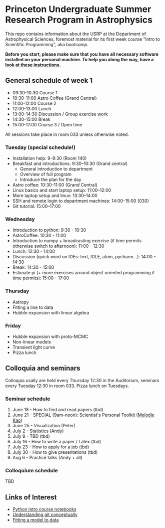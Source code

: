 # Princeton Undergraduate Summer Research Program in Astrophysics

This repo contains information about the USRP at the Department of Astrophysical Sciences, foremost material for its first week course "Intro to Scientific Programming", aka *bootcamp*.

**Before you start, please make sure that you have all necessary software installed on your personal machine. To help you along the way, have a look at [these instructions](SETUP-INSTALLATION.md).**

## General schedule of week 1

* 09:30-10:30 Course 1
* 10:30-11:00  Astro Coffee (Grand Central)
* 11:00-12:00  Course 2
* 12:00-13:00  Lunch
* 13:00-14:30  Discussion / Group exercise work
* 14:30-15:00 Break
* 15:00-17:00  Course 3 / Open time

All sessions take place in room 033 unless otherwise noted.

### Tuesday (special schedule!)

* Installation help: 9–9:30 (Room 140)
* Breakfast and introductions: 9:30–10:30 (Grand central)
    * General introduction to department
    * Overview of full program
    * Introduce the plan for the day
* Astro coffee: 10:30-11:00 (Grand Central)
* Linux basics and start laptop setup: 11:00–12:00
* More laptop setup and linux: 13:30–14:00
* SSH and remote login to department machines: 14:00–15:00 (030)
* Git tutorial: 15:00–17:00

### Wednesday

* Introduction to python: 9:30 - 10:30  
* AstroCoffee: 10:30 - 11:00
* Introduction to numpy + broadcasting exercise (if time permits otherwise switch to afternoon): 11:00 - 12:30
* Lunch: 12:30 - 14:00
* Discussion (quick word on IDEs: text, IDLE, atom, pycharm…): 14:00 - 14:30
* Break:  14:30 - 15:00
* Estimate pi (+ more exercises around object oriented programming if time permits):  15:00 - 17:00

### Thursday

* Astropy
* Fitting a line to data
* Hubble expansion with linear algebra

### Friday

* Hubble expansion with proto-MCMC
* Non-linear models
* Transient light curve
* Pizza lunch

## Colloquia and seminars

Colloquia usally are held every Thursday 12:30 in the Auditorium, seminars every Tuesday 12:30 in room 033. Pizza lunch on Tuesdays.

### Seminar schedule

1. June 18 - How to find and read papers (tbd)
2. June 21 - SPECIAL (9am-noon): Scientist's Personal Toolkit ([Melodie Kao](http://www.melodiekao.com/))
3. June 25 - Visualization (Peter)
4. July 2 - Statistics (Andy)
5. July 9 - TBD (tbd)
5. July 16 - How to write a paper / Latex (tbd)
6. July 23 - How to apply for a job (tbd)
7. July 30 - How to give presentations (tbd)
8. Aug 6 - Practice talks (Andy + all)

### Colloquium schedule

TBD


Links of Interest
------------------

* [Python intro course notebooks](https://github.com/jakevdp/2014_fall_ASTR599/tree/master/notebooks)
* [Understanding git conceptually](https://www.sbf5.com/~cduan/technical/git/)
* [Fitting a model to data](http://arxiv.org/abs/1008.4686)
